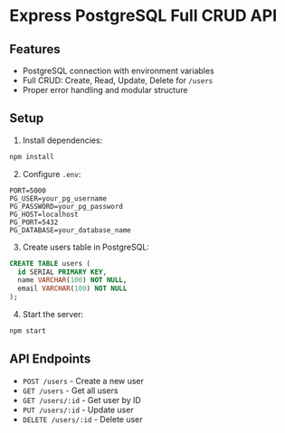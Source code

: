 # Express PostgreSQL Full CRUD API

## Features
- PostgreSQL connection with environment variables
- Full CRUD: Create, Read, Update, Delete for `/users`
- Proper error handling and modular structure

## Setup

1. Install dependencies:
```bash
npm install
```

2. Configure `.env`:
```
PORT=5000
PG_USER=your_pg_username
PG_PASSWORD=your_pg_password
PG_HOST=localhost
PG_PORT=5432
PG_DATABASE=your_database_name
```

3. Create users table in PostgreSQL:
```sql
CREATE TABLE users (
  id SERIAL PRIMARY KEY,
  name VARCHAR(100) NOT NULL,
  email VARCHAR(100) NOT NULL
);
```

4. Start the server:
```bash
npm start
```

## API Endpoints

- `POST /users` - Create a new user
- `GET /users` - Get all users
- `GET /users/:id` - Get user by ID
- `PUT /users/:id` - Update user
- `DELETE /users/:id` - Delete user
